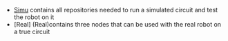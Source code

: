 - [Simu](Simu) contains all repositories needed to run a simulated circuit and test the robot on it
- [Real] (Real)contains three nodes that can be used with the real robot on a true circuit
